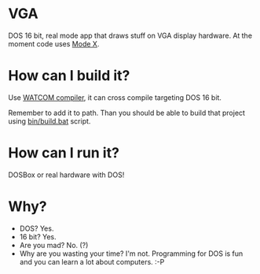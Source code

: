 # VGA
DOS 16 bit, real mode app that draws stuff on VGA display hardware.
At the moment code uses [Mode X](https://en.wikipedia.org/wiki/Mode_X).

# How can I build it?
Use [WATCOM compiler](https://github.com/open-watcom/open-watcom), it can cross compile targeting DOS 16 bit.

Remember to add it to path. Than you should be able to build that project using [bin/build.bat](https://github.com/andrzejdus/vga-renderer/blob/master/bin/build.bat) script.

# How can I run it?
DOSBox or real hardware with DOS!

# Why?
* DOS? Yes.
* 16 bit? Yes.
* Are you mad? No. (?)
* Why are you wasting your time? I'm not. Programming for DOS is fun and you can learn a lot about computers. :-P

